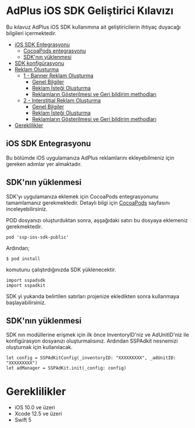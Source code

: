 # AdPlus iOS SDK Geliştirici Kılavızı

Bu kılavuz AdPlus iOS SDK kullanımına ait geliştiricilerin ihtiyaç duyacağı bilgileri içermektedir.



- [iOS SDK  Entegrasyonu](#setup)
  - [CocoaPods entegrasyonu](#include-the-sdk)
  - [SDK'nın yüklenmesi](#setup-the-sdk)
- [SDK konfigürasyonu](#add-new-banner)
- [Reklam Oluşturma](#add-new-banner)
  - [1 - Banner Reklam Oluşturma](#init-banner)
    - [Genel Bilgiler](#info-banner)
    - [Reklam İsteği Oluşturma](#banner-parameters)
    - [Reklamların Gösterilmesi ve Geri bildirim methodları](#banner-parameters)
  - [2 - Interstitial Reklam Oluşturma](#init-interstitial)
    - [Genel Bilgiler](#info-banner)
    - [Reklam İsteği Oluşturma](#banner-parameters)
    - [Reklamların Gösterilmesi ve Geri bildirim methodları](#banner-parameters)
- [Gereklilikler](#req)

<a name="setup"/>

## iOS SDK  Entegrasyonu

Bu bölümde iOS uygulamanıza AdPlus reklamlarını ekleyebilmeniz için gereken adımlar yer almaktadır.


<a name="include-the-sdk"/>

## SDK'nın yüklenmesi

SDK'yı uygulamanıza eklemek için CocoaPods entegrasyonunu tamamlamanız gerekmektedir. Detaylı bilgi için [CocoaPods](https://cocoapods.org/) sayfasını inceleyebilirsiniz.

POD dosyanızı oluşturduktan sonra, aşşağıdaki satırı bu dosyaya eklemeniz gerekmektedir.

```
pod 'ssp-ios-sdk-public'
```

Ardından;

```
$ pod install
```
komutunu çalıştırdığınızda SDK yüklenecektir.


```
import sspadsdk
import sspadkit
```

SDK yi yukarıda belirtilen satırları projenize ekledikten sonra kullanmaya başlayabilirsiniz.

<a name="#setup-the-sdk"/>

## SDK'nın yüklenmesi

SDK nın modüllerine erişmek için ilk önce InventoryID'niz ve AdUnitID'niz ile konfigürasyon dosyanızı oluşturmalısınız. Ardından SSPAdkit nesnemizi oluşturnak için 
kullanılacak. 

```
let config = SSPAdKitConfig(_inventoryID: "XXXXXXXXX", _adUnitID: "XXXXXXXXX")
let adManager = SSPAdKit.init(_config: config)
```

<a name="#req"/>

# Gereklilikler

- iOS 10.0 ve üzeri
- Xcode 12.5 ve üzeri
- Swift 5
